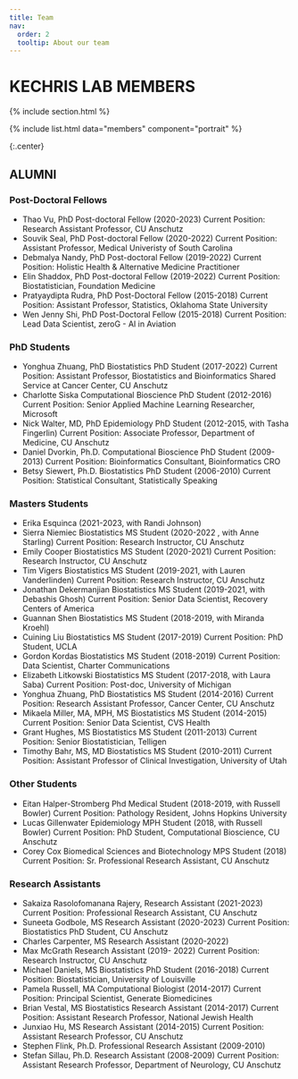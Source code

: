 ```yaml
---
title: Team
nav:
  order: 2
  tooltip: About our team
---
```


# KECHRIS LAB MEMBERS

{% include section.html %}

{%
  include list.html
  data="members"
  component="portrait"
%}

{:.center}

## ALUMNI

### Post-Doctoral Fellows
+ Thao Vu, PhD Post-doctoral Fellow (2020-2023)
Current Position: Research Assistant Professor, CU Anschutz
+ Souvik Seal, PhD Post-doctoral Fellow (2020-2022)
Current Position: Assistant Professor, Medical Univeristy of South Carolina
+ Debmalya Nandy, PhD Post-doctoral Fellow (2019-2022)
Current Position: Holistic Health & Alternative Medicine Practitioner 
+ Elin Shaddox, PhD Post-doctoral Fellow (2019-2022)
Current Position: Biostatistician, Foundation Medicine
+ Pratyaydipta Rudra, PhD Post-Doctoral Fellow (2015-2018)
Current Position: Assistant Professor, Statistics, Oklahoma State University
+ Wen Jenny Shi, PhD Post-Doctoral Fellow (2015-2018)
Current Position: Lead Data Scientist, zeroG - AI in Aviation

### PhD Students
+ Yonghua Zhuang, PhD Biostatistics PhD Student (2017-2022)
Current Position: Assistant Professor, Biostatistics and Bioinformatics Shared Service at Cancer Center, CU Anschutz
+ Charlotte Siska Computational Bioscience PhD Student (2012-2016)
Current Position: Senior Applied Machine Learning Researcher, Microsoft
+ Nick Walter, MD, PhD Epidemiology PhD Student (2012-2015, with Tasha Fingerlin)
Current Position: Associate Professor, Department of Medicine, CU Anschutz
+ Daniel Dvorkin, Ph.D. Computational Bioscience PhD Student (2009-2013)
Current Position: Bioinformatics Consultant, Bioinformatics CRO
+ Betsy Siewert, Ph.D. Biostatistics PhD Student (2006-2010)
Current Position: Statistical Consultant, Statistically Speaking

### Masters Students
+ Erika Esquinca (2021-2023, with Randi Johnson)
+ Sierra Niemiec Biostatistics MS Student (2020-2022 , with Anne Starling)
Current Position: Research Instructor, CU Anschutz
+ Emily Cooper Biostatistics MS Student (2020-2021)
Current Position: Research Instructor, CU Anschutz
+ Tim Vigers Biostatistics MS Student (2019-2021, with Lauren Vanderlinden)
Current Position: Research Instructor, CU Anschutz
+ Jonathan Dekermanjian Biostatistics MS Student (2019-2021, with Debashis Ghosh)
Current Position: Senior Data Scientist, Recovery Centers of America
+ Guannan Shen Biostatistics MS Student (2018-2019, with Miranda Kroehl)
+ Cuining Liu Biostatistics MS Student (2017-2019)
Current Position: PhD Student, UCLA
+ Gordon Kordas Biostatistics MS Student (2018-2019)
Current Position: Data Scientist, Charter Communications
+ Elizabeth Litkowski Biostatistics MS Student (2017-2018, with Laura Saba)
Current Position: Post-doc, University of Michigan
+ Yonghua Zhuang, PhD Biostatistics MS Student (2014-2016)
Current Position: Research Assistant Professor, Cancer Center, CU Anschutz
+ Mikaela Miller, MA, MPH, MS Biostatistics MS Student (2014-2015)
Current Position: Senior Data Scientist, CVS Health
+ Grant Hughes, MS Biostatistics MS Student (2011-2013)
Current Position: Senior Biostatistician, Telligen
+ Timothy Bahr, MS, MD Biostatistics MS Student (2010-2011)
Current Position: Assistant Professor of Clinical Investigation, University of Utah

### Other Students
+ Eitan Halper-Stromberg Phd Medical Student (2018-2019, with Russell Bowler)
Current Position: Pathology Resident, Johns Hopkins University
+ Lucas Gillenwater Epidemiology MPH Student (2018, with Russell Bowler)
Current Position: PhD Student, Computational Bioscience, CU Anschutz
+ Corey Cox Biomedical Sciences and Biotechnology MPS Student (2018)
Current Position: Sr. Professional Research Assistant, CU Anschutz

### Research Assistants
+ Sakaiza Rasolofomanana Rajery, Research Assistant (2021-2023)
Current Position: Professional Research Assistant,  CU Anschutz
+ Suneeta Godbole, MS Research Assistant (2020-2023)
Current Position: Biostatistics PhD Student, CU Anschutz
+ Charles Carpenter, MS Research Assistant (2020-2022)
+ Max McGrath Research Assistant (2019- 2022)
Current Position: Research Instructor, CU Anschutz
+ Michael Daniels, MS Biostatistics PhD Student (2016-2018)
Current Position: Biostatistician, University of Louisville
+ Pamela Russell, MA Computational Biologist (2014-2017)
Current Position: Principal Scientist, Generate Biomedicines
+ Brian Vestal, MS Biostatistics Research Assistant (2014-2017)
Current Position: Assistant Research Professor, National Jewish Health
+ Junxiao Hu, MS Research Assistant (2014-2015)
Current Position: Assistant Research Professor, CU Anschutz
+ Stephen Flink, Ph.D. Professional Research Assistant (2009-2010)
+ Stefan Sillau, Ph.D. Research Assistant (2008-2009)
Current Position: Assistant Research Professor, Department of Neurology, CU Anschutz
